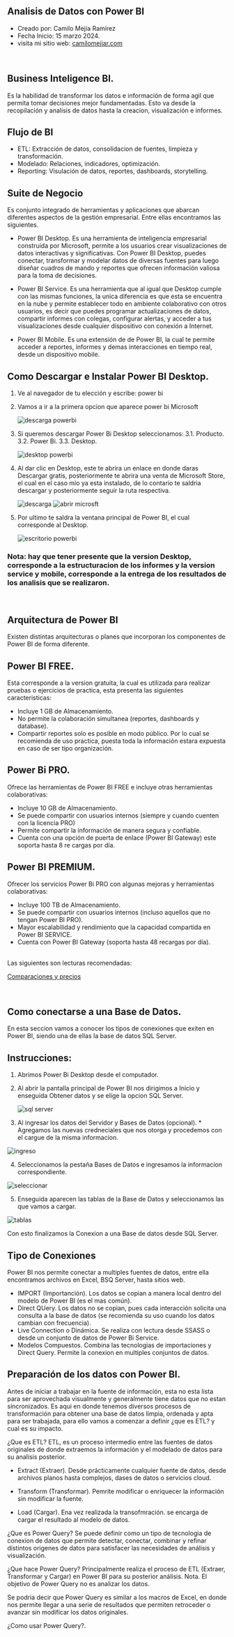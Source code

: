 ## Analisis de Datos con Power BI

- Creado por: Camilo Mejía Ramírez
- Fecha Inicio: 15 marzo 2024.
- visita mi sitio web: [camilomejiar.com](https://camilomejiar.com/)

<br>

## Business Inteligence BI.

Es la habilidad de transformar los datos e información de forma agil que permita
tomar decisiones mejor fundamentadas. Esto va desde la recopilación y analisis de datos hasta la creacion, 
visualización e informes. 

## Flujo de BI

  * ETL: Extracción de datos, consolidacion de fuentes, limpieza y transformación.
  * Modelado: Relaciones, indicadores, optimización.
  * Reporting: Visulación de datos, reportes, dashboards, storytelling.

## Suite de Negocio

Es conjunto integrado de herramientas y aplicaciones que abarcan diferentes aspectos de la gestión empresarial.
Entre ellas encontramos las siguientes.

  * Power BI Desktop. Es una herramienta de inteligencia empresarial construida por Microsoft, permite a los usuarios
    crear visualizaciones de datos interactivas y significativas. Con Power BI Desktop, puedes conectar, transformar
    y modelar datos de diversas fuentes para luego diseñar cuadros de mando y reportes que ofrecen información valiosa
    para la toma de decisiones.

  * Power BI Service.  Es una herramienta que al igual que Desktop cumple con las mismas funciones, la unica diferencia
    es que esta se encuentra en la nube y permite establecer todo en ambiente colaborativo con otros usuarios, es decir
    que puedes programar actualizaciones de datos, compartir informes con colegas, configurar alertas, y acceder a
    tus visualizaciones desde cualquier dispositivo con conexión a Internet.

  * Power BI Mobile. Es una extensión de de Power BI, la cual te permite acceder a reportes, informes y demas interacciones
    en tiempo real, desde un dispositivo mobile.

## Como Descargar e Instalar Power BI Desktop.

1. Ve al navegador de tu elección y escribe: power bi
2. Vamos a ir a la primera opcion que aparece power bi Microsoft
   
   ![descarga powerbi](https://github.com/camilomejiar/Analisis_de_Datos_PowerBI/assets/101876440/d7191396-c017-43c6-a8b5-e586bd373e42)

3. Si queremos descargar Power Bi Desktop seleccionamos:
   3.1. Producto.
   3.2. Power Bi.
   3.3. Desktop.

   ![desktop powerbi](https://github.com/camilomejiar/Analisis_de_Datos_PowerBI/assets/101876440/02a549f5-dddf-47c9-a004-0fa125fb3734)

4. Al dar clic en Desktop, este te abrira un enlace en donde daras Descargar gratis, posteriormente te abrira una venta de
   Microsoft Store, el cual en el caso mio ya esta instalado, de lo contario te saldria descargar y posteriormente seguir la ruta
   respectiva.

   ![descarga](https://github.com/camilomejiar/Analisis_de_Datos_PowerBI/assets/101876440/fd431706-31b3-4e50-a859-3e7ca5c5153b)
   ![abrir microsft](https://github.com/camilomejiar/Analisis_de_Datos_PowerBI/assets/101876440/062eea44-20e6-42ca-9514-4b523bec890a)

5. Por ultimo te saldra la ventana principal de Power BI, el cual corresponde al Desktop.

   ![escritorio powerbi](https://github.com/camilomejiar/Analisis_de_Datos_PowerBI/assets/101876440/5df3677b-107c-4baa-a5c9-8d29eeb9b70b)


### Nota: hay que tener presente que la version Desktop, corresponde a la estructuracion de los informes y la version service y mobile, corresponde a la entrega de los resultados de los analisis que se realizaron.

<br>

## Arquitectura de Power BI

Existen distintas arquitecturas o planes que incorporan los componentes de Power BI de forma diferente.

## Power BI FREE.
Esta corresponde a la version gratuita, la cual es utilizada para realizar pruebas o ejercicios de practica, esta presenta las siguientes caracteristicas:

  * Incluye 1 GB de Almacenamiento.
  * No permite la colaboración simultanea (reportes, dashboards y database).
  * Compartir reportes solo es posible en modo público. Por lo cual se recomienda de uso practica, puesta toda la información estara expuesta en caso de ser   tipo   organización.

## Power Bi PRO.
 Ofrece las herramientas de Power BI FREE e incluye otras herramientas colaborativas:

   * Incluye 10 GB de Almacenamiento.
   * Se puede compartir con usuarios internos (siempre y cuando cuenten con la licencia PRO)
   * Permite compartir la información de manera segura y confiable.
   * Cuenta con una opción de puerta de enlace (Power BI Gateway) este soporta hasta 8 re cargas por día.

## Power BI PREMIUM.
  Ofrecer los servicios Power Bi PRO con algunas mejoras y herramientas colaborativas:

   * Incluye 100 TB de Almacenamiento.
   * Se puede compartir con usuarios internos (incluso aquellos que no tengan Power BI PRO).
   * Mayor escalabilidad y rendimiento que la capacidad compartida en Power BI SERVICE.
   * Cuenta con Power BI Gateway (soporta hasta 48 recargas por día).

<br> 
Las siguientes son lecturas recomendadas:
  
  [Comparaciones y precios](https://powerbi.microsoft.com/es-mx/pricing/)

<br>

## Como conectarse a una Base de Datos.

En esta seccion vamos a conocer los tipos de conexiones que exiten en Power BI, siendo una de ellas la base de datos SQL Server.

## Instrucciones:
   1. Abrimos Power Bi Desktop desde el computador.
   2. Al abrir la pantalla principal de Power BI nos dirigimos a Inicio y enseguida Obtener datos y se elige la opcion SQL Server.
     
      ![sql server](https://github.com/camilomejiar/Analisis_de_Datos_PowerBI/assets/101876440/67e6cdd4-7641-4a21-9bed-85ebeb8d5a46)

   3. Al ingresar los datos del Servidor y Bases de Datos (opcional).
     * Agregamos las nuevas credneciales que nos otorga y procedemos con el cargue de la misma informacion.
     
   ![ingreso](https://github.com/camilomejiar/Analisis_de_Datos_PowerBI/assets/101876440/f6005b14-93f0-4281-922e-6fa49afae5de)

   4. Seleccionamos la pestaña Bases de Datos e ingresamos la informacion correspondiente.

  ![seleccionar](https://github.com/camilomejiar/Analisis_de_Datos_PowerBI/assets/101876440/c49fe470-fb17-46b5-931b-995ff7d6d73d)
  
   5. Enseguida aparecen las tablas de la Base de Datos y seleccionamos las que vamos a cargar.
  
 ![tablas](https://github.com/camilomejiar/Analisis_de_Datos_PowerBI/assets/101876440/26da9892-c5b1-4de0-a5a5-4f4df2628608)

Con esto finalizamos la Conexion a una Base de datos desde SQL Server. 
  
## Tipo de Conexiones
   Power BI nos permite conectar a multiples fuentes de datos, entre ella encontramos archivos en Excel, BSQ Server, hasta sitios web.

   * IMPORT (Importanción). Los datos se copian a manera local dentro del modelo de Power BI (es el mas común).
   * Direct QUery. Los datos no se copian, pues cada interacción solicita una consulta a la base de datos (se recomienda su uso cuando los datos cambian con frecuencia).
   * Live Connection o Dinámica. Se realiza con lectura desde SSASS o desde un conjunto de datos de Power Bi Service.
   * Modelos Compuestos. Combina las tecnologias de importaciones y Direct Query. Permite la conexion en multiples conjuntos de datos.

## Preparación de los datos con Power BI.
Antes de iniciar a trabajar en la fuente de información, esta no esta lista para ser aprovechada visualmente y generalmente tiene datos que no estan sincronizados. Es aqui en donde tenemos diversos procesos de transformación para obtener una base de datos limpia, ordenada y apta para ser trabajada, para ello vamos a comenzar a definir ¿que es ETL? y cual es su impacto.

¿Que es ETL?
ETL, es un proceso intermedio entre las fuentes de datos originales de donde extraemos la información y el modelado de datos para su analisis posterior. 

* Extract (Extraer). Desde prácticamente cualquier fuente de datos, desde archivos planos hasta complejos, dases de datos o servicios cloud.
  
* Transform (Transformar). Pemrite modificar o enriquecer la información sin modificar la fuente.

* Load (Cargar). Ena vez realizada la transofmración. se encarga de cargar el resultado al modelo de datos.

¿Que es Power Query?
Se puede definir como un tipo de tecnologia de conexion de datos que permite detectar, conectar, combinar y refinar distintos origenes de datos para satisfacer las necesidades de análisis y visualización.

¿Que hace Power Query?
Principalmente realiza el proceso de ETL (Extraer, Transformar y Cargar) en Power BI para su posterior análisis. 
Nota. El objetivo de Power Query no es analizar los datos.

Se podria decir que Power Query es similar a los macros de Excel, en donde nos permite llegar a una serie de resultados que permiten retroceder o avanzar sin modificar los datos originales.

¿Como usar Power Query?.
